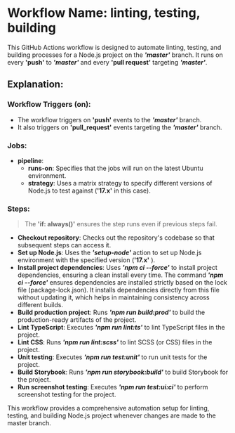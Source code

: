 # Workflow Name: linting, testing, building
This GitHub Actions workflow is designed to automate linting, testing, and building processes for a Node.js project on the **_'master'_** branch. It runs on every **'push'** to **_'master'_** and every **'pull request'** targeting **_'master'_**.


## Explanation:

### Workflow Triggers (on):

- The workflow triggers on **'push'** events to the **_'master'_** branch.
- It also triggers on **'pull_request'** events targeting the **_'master'_** branch.

### Jobs:
- **pipeline**:
  - **runs-on**: Specifies that the jobs will run on the latest Ubuntu environment.
  - **strategy**: Uses a matrix strategy to specify different versions of Node.js to test against (**'17.x'** in this case).

### Steps:
>The **'if: always()'** ensures the step runs even if previous steps fail.

- **Checkout repository**: Checks out the repository's codebase so that subsequent steps can access it.
- **Set up Node.js**: Uses the **_'setup-node'_** action to set up Node.js environment with the specified version (**'17.x'** ).
- **Install project dependencies**: Uses **_'npm ci --force'_** to install project dependencies, ensuring a clean install every time.
  The command **_'npm ci --force'_** ensures dependencies are installed strictly based on the lock file (package-lock.json). It installs dependencies directly from this file without updating it, which helps in maintaining consistency across different builds.
- **Build production project**: Runs **_'npm run build:prod'_** to build the production-ready artifacts of the project. 
- **Lint TypeScript**: Executes **_'npm run lint:ts'_** to lint TypeScript files in the project. 
- **Lint CSS**: Runs **_'npm run lint:scss'_** to lint SCSS (or CSS) files in the project.
- **Unit testing**: Executes **_'npm run test:unit'_** to run unit tests for the project. 
- **Build Storybook**: Runs **_'npm run storybook:build'_** to build Storybook for the project. 
- **Run screenshot testing**: Executes **_'npm run test:ui:ci'_** to perform screenshot testing for the project. 


This workflow provides a comprehensive automation setup for linting, testing, and building  Node.js project whenever changes are made to the master branch. 
